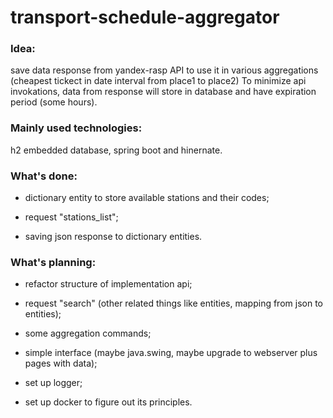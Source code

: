 # transport-schedule-aggregator
### Idea:
save data response from yandex-rasp API to use it in various aggregations (cheapest tickect in date interval from place1 to place2)
To minimize api invokations, data from response will store in database and have expiration period (some hours).

### Mainly used technologies:
h2 embedded database, spring boot and hinernate.

### What's done:
  - dictionary entity to store available stations and their codes;

  - request "stations_list";

  - saving json response to dictionary entities.

### What's planning:
  - refactor structure of implementation api;

  - request "search" (other related things like entities, mapping from json to entities);

  - some aggregation commands;

  - simple interface (maybe java.swing, maybe upgrade to webserver plus pages with data);

  - set up logger;

  - set up docker to figure out its principles.
